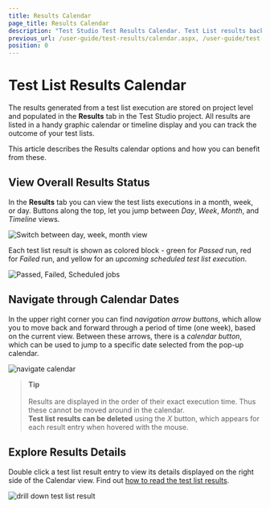 ```yaml
---
title: Results Calendar
page_title: Results Calendar
description: "Test Studio Test Results Calendar. Test List results backlog in Test Studio. Review Test Studio test list results. Scheduled test list results"
previous_url: /user-guide/test-results/calendar.aspx, /user-guide/test-results/calendar, /getting-started/test-results/calendar
position: 0
---
```

# Test List Results Calendar

The results generated from a test list execution are stored on project level and populated in the __Results__ tab in the Test Studio project. All results are listed in a handy graphic calendar or timeline display and you can track the outcome of your test lists.

This article describes the Results calendar options and how you can benefit from these.

## View Overall Results Status

In the __Results__ tab you can view the test lists executions in a month, week, or day. Buttons along the top, let you jump between _Day_, _Week_, _Month_, and _Timeline_ views.

![Switch between day, week, month view][3]

Each test list result is shown as colored block - green for _Passed_ run, red for _Failed_ run, and yellow for an _upcoming scheduled test list execution_.

![Passed, Failed, Scheduled jobs][4]

## Navigate through Calendar Dates

In the upper right corner you can find _navigation arrow buttons_, which allow you to move back and forward through a period of time (one week), based on the current view. Between these arrows, there is a _calendar button_, which can be used to jump to a specific date selected from the pop-up calendar.

![navigate calendar][5]

> __Tip__
><br>
><br>
> Results are displayed in the order of their exact execution time. Thus these cannot be moved around in the calendar.
><br>
> __Test list results can be deleted__ using the _X_ button, which appears for each result entry when hovered with the mouse.

## Explore Results Details

Double click a test list result entry to view its details displayed on the right side of the Calendar view. Find out <a href="/automated-tests/test-list-results/analyze-test-list-results" target="_blank">how to read the test list results</a>.

![drill down test list result][6]

[1]: /img/automated-tests/test-list-results/calendar/fig1.png
[2]: /img/automated-tests/test-list-results/calendar/fig2.png
[3]: /img/automated-tests/test-list-results/calendar/fig3.png
[4]: /img/automated-tests/test-list-results/calendar/fig4.png
[5]: /img/automated-tests/test-list-results/calendar/fig5.png
[6]: /img/automated-tests/test-list-results/calendar/fig6.png